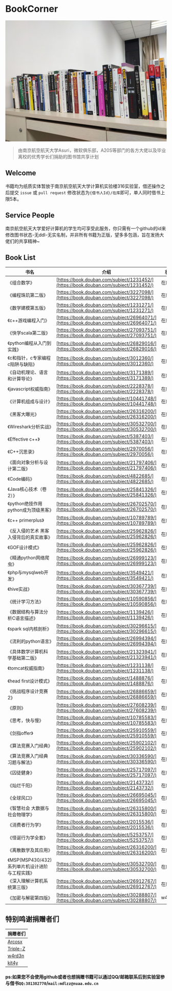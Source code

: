 # BookCorner
![](1.jpg)
> 由南京航空航天大学Asuri，微软俱乐部，A20S等部门的各方大佬以及毕业离校的优秀学长们捐助的图书馆共享计划

## Welcome
书籍均为纸质实体暂放于南京航空航天大学计算机实验楼316实验室，借还操作之后提交 `issue` 或 `pull request` 修改状态为`{借书人Id}/在库`即可，单人同时借书上限5本。
## Service People
南京航空航天大学爱好计算机的学生均可享受此服务，你只需有一个github的id来修改图书状态-无ddl-无实名制，并非所有书籍为正版，望多多包涵，旨在发扬大佬们的共享精神~

## Book List
| 书名           | 介绍                      | 状态|
| -------------- | ------------------------ | -----|
| 《组合数学》 | [https://book.douban.com/subject/1231452/](https://book.douban.com/subject/1231452/) | 在库|
| 《编程珠玑第二版》 | [https://book.douban.com/subject/3227098/](https://book.douban.com/subject/3227098/) | 在库|
| 《数学建模第五版》 |[https://book.douban.com/subject/1231271/](https://book.douban.com/subject/1231271/)  | 在库|
| 《c++游戏编程入门》 |  [https://book.douban.com/subject/26964071/](https://book.douban.com/subject/26964071/)| 在库|
| 《快学scala第二版》 |  [https://book.douban.com/subject/27093751/](https://book.douban.com/subject/27093751/)| 在库|
| 《python编程从入门到实践》 | [https://book.douban.com/subject/26829016/](https://book.douban.com/subject/26829016/) | 在库|
| 《c和指针，c专家编程c陷阱与缺陷》 | [https://book.douban.com/subject/3012360/](https://book.douban.com/subject/3012360/) | 在库|
| 《自动机理论、语言和计算导论》 | [https://book.douban.com/subject/3171389/](https://book.douban.com/subject/3171389/) | 在库|
| 《javascript权威指南》 | [https://book.douban.com/subject/2228378/](https://book.douban.com/subject/2228378/) | 在库|
| 《计算机组成与设计》 |[https://book.douban.com/subject/10441748/](https://book.douban.com/subject/10441748/)  | 在库|
| 《黑客大曝光》 | [https://book.douban.com/subject/26316200/](https://book.douban.com/subject/26316200/) | 在库|
| 《Wireshark分析实战》 | [https://book.douban.com/subject/30532700/](https://book.douban.com/subject/30532700/) | 在库|
| 《Effective c++》 | [https://book.douban.com/subject/5387403/](https://book.douban.com/subject/5387403/) | 在库|
| 《C++沉思录》 | [https://book.douban.com/subject/2970056/](https://book.douban.com/subject/2970056/) | 在库|
| 《面向对象分析与设计第二版》 | [https://book.douban.com/subject/21797406/](https://book.douban.com/subject/21797406/) | 在库|
| 《Code编码》 | [https://book.douban.com/subject/4822685/](https://book.douban.com/subject/4822685/) | 在库|
| 《Java核心技术（卷2）》 | [https://book.douban.com/subject/25841326/](https://book.douban.com/subject/25841326/) | 在库|
| 《python绝技作用python成为顶级黑客》 | [https://book.douban.com/subject/26702570/](https://book.douban.com/subject/26702570/) | 在库|
| 《c++ primerplus》 |[https://book.douban.com/subject/10789789/](https://book.douban.com/subject/10789789/)  | 在库|
| 《反入侵的艺术 黑客入侵背后的真实故事》 |  [https://book.douban.com/subject/25962826/](https://book.douban.com/subject/25962826/)| 在库|
| 《GOF设计模式》 |  [https://book.douban.com/subject/25962826/](https://book.douban.com/subject/25962826/)| 在库|
| 《精通python网络爬虫》 | [https://book.douban.com/subject/26999123/](https://book.douban.com/subject/26999123/) | 在库|
| 《php与mysqlweb开发》 | [https://book.douban.com/subject/3549421/](https://book.douban.com/subject/3549421/) | 在库|
| 《hive实战》 | [https://book.douban.com/subject/30367739/](https://book.douban.com/subject/30367739/) | 在库|
| 《统计学习方法》 | [https://book.douban.com/subject/10590856/](https://book.douban.com/subject/10590856/) | 在库|
| 《数据结构与算法分析C语言描述》 | [https://book.douban.com/subject/1139426/](https://book.douban.com/subject/1139426/) | 在库|
| 《spark sql内核剖析》 | [https://book.douban.com/subject/30296615/](https://book.douban.com/subject/30296615/) | 在库|
| 《流利的python语言》 | [https://book.douban.com/subject/26994394/](https://book.douban.com/subject/26994394/) | 在库|
| 《具体数学计算机科学基础第二版》 |[https://book.douban.com/subject/21323941/](https://book.douban.com/subject/21323941/)  | 在库|
| 《tomcat权威指南》 |[https://book.douban.com/subject/1231138/](https://book.douban.com/subject/1231138/)  | 在库|
| 《head first设计模式》 |[https://book.douban.com/subject/1488876/](https://book.douban.com/subject/1488876/)  | 在库|
| 《挑战程序设计竞赛2》 | [https://book.douban.com/subject/26886659/](https://book.douban.com/subject/26886659/) | 在库|
| 《原则》 | [https://book.douban.com/subject/27608239/](https://book.douban.com/subject/27608239/) | 在库|
| 《思考，快与慢》 | [https://book.douban.com/subject/10785583/](https://book.douban.com/subject/10785583/) | 在库|
| 《剑指offer》 |[https://book.douban.com/subject/25910559/](https://book.douban.com/subject/25910559/)  | 在库|
| 《算法竞赛入门经典》 |  [https://book.douban.com/subject/25902102/](https://book.douban.com/subject/25902102/)| 在库|
| 《算法竞赛入门经典习题与解法》 | [https://book.douban.com/subject/30336590/](https://book.douban.com/subject/30336590/) | 在库|
| 《囚徒健身》 | [https://book.douban.com/subject/25717097/](https://book.douban.com/subject/25717097/) | 在库|
| 《灿烂千阳》 | [https://book.douban.com/subject/2143732/](https://book.douban.com/subject/2143732/) | 在库|
| 《全球风口》 |[https://book.douban.com/subject/26695045/](https://book.douban.com/subject/26695045/)  | 在库|
| 《智慧社会 大数据与社会物理学》 | [https://book.douban.com/subject/26315800/](https://book.douban.com/subject/26315800/) | 在库|
| 《消费者行为学》 | [https://book.douban.com/subject/2015536/](https://book.douban.com/subject/2015536/) | 在库|
| 《怪诞行为学全套》 |[https://book.douban.com/subject/5253757/](https://book.douban.com/subject/5253757/)  | 在库|
| 《离散数学及其应用》 |[https://book.douban.com/subject/26316200/](https://book.douban.com/subject/26316200/)  | 在库|
| 《MSP(MSP430/432)系列单片机设计进阶与工程实践》 |[https://book.douban.com/subject/30532700/](https://book.douban.com/subject/30532700/)  | 在库|
| 《深入理解计算机系统第三版》 | [https://book.douban.com/subject/26912767/](https://book.douban.com/subject/26912767/) | 在库|
|《加密与解密第四版》 | [https://book.douban.com/subject/30288807/](https://book.douban.com/subject/30288807/) | w4rd3n|
## 特别鸣谢捐赠者们
| 捐赠者们         
| -------------- |
| [Arcosx](https://github.com/arcosx) | 
|[Triple-Z](https://github.com/Triple-Z) |
|[w4rd3n](https://github.com/hitworld) |
|[kit4y](https://github.com/kit4y) |
#### ps:如果您不会使用github或者也想捐赠书籍可以通过QQ/邮箱联系后到实验室参与借书`QQ:381382770`/`mail:mdlzz@nuaa.edu.cn`